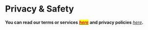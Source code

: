 # Privacy & Safety

**You can read our terms or services** [_<mark style="color:red;">**here**</mark>_](https://circlelabs.xyz.tos) **and privacy policies** [_here_](https://circlelabs.xyz/privacy)**.**
